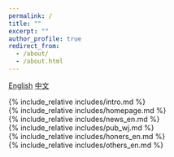 ```yaml
---
permalink: /
title: ""
excerpt: ""
author_profile: true
redirect_from: 
  - /about/
  - /about.html
---
```


<div class="language-switch">
  <a href="/" class="lang-btn active">English</a>
  <a href="/cn/" class="lang-btn">中文</a>
</div>

<span class='anchor' id='about-me'></span>

<div class="content-section intro-section">
{% include_relative includes/intro.md %}
</div>

<div class="content-section homepage-section">
{% include_relative includes/homepage.md %}
</div>

<div class="content-section news-section">
{% include_relative includes/news_en.md %}
</div>

<div class="content-section publications-section">
{% include_relative includes/pub_wj.md %}
</div>

<div class="content-section honors-section">
{% include_relative includes/honers_en.md %}
</div>

<div class="content-section others-section">
{% include_relative includes/others_en.md %}
</div>